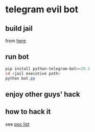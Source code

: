 # telegram evil bot

## build jail
from [here](https://github.com/fjh1997/windows-jail)
## run bot
```powershell
pip install python-telegram-bot==20.1
cd <jail executive path>
python bot.py
```
## enjoy other guys' hack

## how to hack it 

see [poc list](https://github.com/fjh1997/telegram-evil-bot/issues/1)

